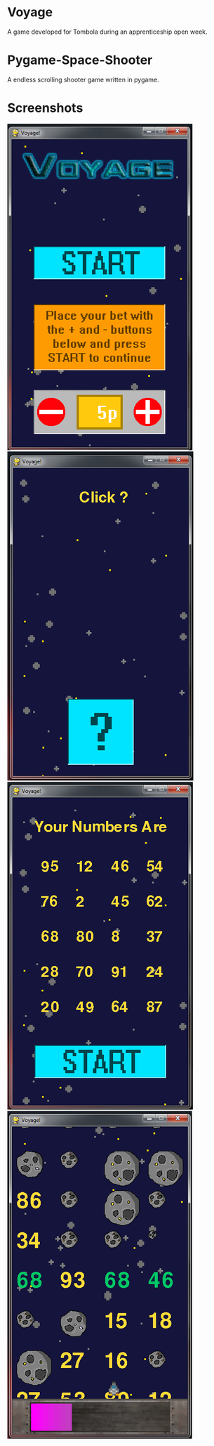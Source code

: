 # Voyage
A game developed for Tombola during an apprenticeship open week.

# Pygame-Space-Shooter
A endless scrolling shooter game written in pygame.

# Screenshots
![alt text](https://raw.githubusercontent.com/IAProg/Voyage/master/Screenshots/mainMenu.PNG)
![alt text](https://raw.githubusercontent.com/IAProg/Voyage/master/Screenshots/numberMenu1.PNG)
![alt text](https://raw.githubusercontent.com/IAProg/Voyage/master/Screenshots/numberMenu2.PNG)
![alt text](https://raw.githubusercontent.com/IAProg/Voyage/master/Screenshots/GameMenu.PNG)

